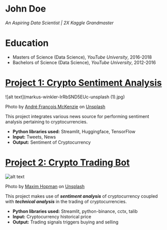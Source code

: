 # John Doe
*An Aspiring Data Scientist | 2X Kaggle Grandmaster*

# Education
* Masters of Science (Data Science), *YouTube University*, 2016-2018
* Bachelors of Science (Data Science), *YouTube University*, 2012-2016

# [Project 1: Crypto Sentiment Analysis](http://youtube.com/dataprofessor)
![alt text](markus-winkler-IrRbSND5EUc-unsplash (1).jpg)

Photo by <a href="https://unsplash.com/@silverhousehd?utm_source=unsplash&utm_medium=referral&utm_content=creditCopyText">André François McKenzie</a> on <a href="https://unsplash.com/s/photos/cryptocurrency?utm_source=unsplash&utm_medium=referral&utm_content=creditCopyText">Unsplash</a>

This project integrates various news source for performing sentiment analysis pertaining to cryptocurrencies.
* **Python libraries used:** Streamlit, Huggingface, TensorFlow
* **Input:** Tweets, News
* **Output:** Sentiment of Cryptocurrency

# [Project 2: Crypto Trading Bot](http://youtube.com/dataprofessor)
![alt text](maxim-hopman-fiXLQXAhCfk-unsplash.jpg)

Photo by <a href="https://unsplash.com/@nampoh?utm_source=unsplash&utm_medium=referral&utm_content=creditCopyText">Maxim Hopman</a> on <a href="https://unsplash.com/s/photos/cryptocurrency-trading?utm_source=unsplash&utm_medium=referral&utm_content=creditCopyText">Unsplash</a>

This project makes use of ***sentiment analysis*** of cryptocurrency coupled with ***technical analysis*** in the trading of cryptocurrencies.
* **Python libraries used:** Streamlit, python-binance, cctx, talib
* **Input:** Cryptocurrency historical price
* **Output:** Trading signals triggers buying and selling
